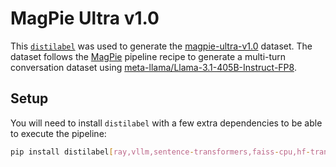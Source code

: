# MagPie Ultra v1.0

This [`distilabel`](https://github.com/argilla-io/distilabel) was used to generate the [magpie-ultra-v1.0](https://huggingface.co/datasets/argilla/magpie-ultra-v1.0) dataset. The dataset follows the [MagPie](https://magpie-align.github.io) pipeline recipe to generate a multi-turn conversation dataset using [meta-llama/Llama-3.1-405B-Instruct-FP8](https://huggingface.co/meta-llama/Llama-3.1-405B-Instruct-FP8).

## Setup

You will need to install `distilabel` with a few extra dependencies to be able to execute the pipeline:

```bash
pip install distilabel[ray,vllm,sentence-transformers,faiss-cpu,hf-transformers]
```